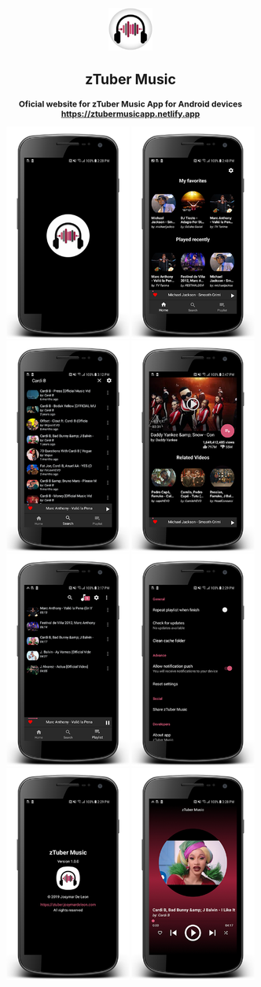 
<p align="center">
  <a href="https://ztubermusic.netlify.app">
    <img alt="JdL" src="public/logo.png" width="90" />
  </a>
</p>
<h1 align="center">
  zTuber Music
</h1>

### <p align="center"> Oficial website for zTuber Music App for Android devices <a href="https://ztubermusicapp.netlify.app">https://ztubermusicapp.netlify.app</a> </p>

<div align="center">
    <img src="assets/images/01_.png" width=250 />
    <img src="assets/images/02_.png" width=250 />
    <img src="assets/images/03_.png" width=250 />
    <img src="assets/images/04_.png" width=250 />
    <img src="assets/images/05_.png" width=250 />
    <img src="assets/images/06_.png" width=250 />
    <img src="assets/images/07_.png" width=250 />
    <img src="assets/images/08_.png" width=250 />
</div>

